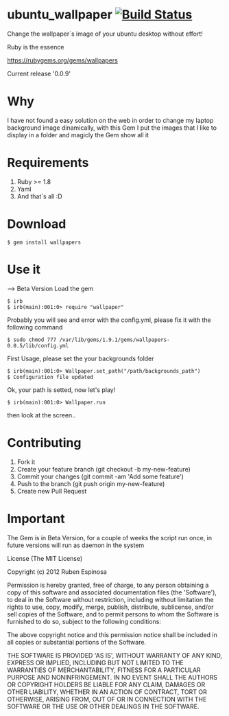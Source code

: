 ubuntu_wallpaper  [![Build Status](https://secure.travis-ci.org/rderoldan1/ubuntu_wallpaper.png)](http://secure.travis-ci.org/rderoldan1/ubuntu_wallpaper)
================

Change the wallpaper´s image of your ubuntu desktop without effort!

Ruby is the essence

https://rubygems.org/gems/wallpapers

Current release '0.0.9'

Why
=====
I have not found a easy solution on the web in order to change my laptop background image dinamically, with this Gem I put the
images that I like to display in a folder and magicly the Gem show all it

Requirements
===========
1. Ruby >= 1.8
2. Yaml
3. And that´s all :D

Download
========
    $ gem install wallpapers

Use it
======
--> Beta Version
Load the gem

    $ irb
    $ irb(main):001:0> require "wallpaper"

Probably you will see and error with the config.yml, please fix it with the following command

    $ sudo chmod 777 /var/lib/gems/1.9.1/gems/wallpapers-0.0.5/lib/config.yml

First Usage, please set the your backgrounds folder

    $ irb(main):001:0> Wallpaper.set_path("/path/backgrounds_path")
    $ Configuration file updated

Ok, your path is setted, now let's play!

    $ irb(main):001:0> Wallpaper.run

then look at the screen..

Contributing
============
1. Fork it
2. Create your feature branch (git checkout -b my-new-feature)
3. Commit your changes (git commit -am 'Add some feature')
4. Push to the branch (git push origin my-new-feature)
5. Create new Pull Request

**Important**
=============
The Gem is in Beta Version, for a couple of weeks the script run once, in future versions will run as daemon in the system

License
(The MIT License)

Copyright (c) 2012 Ruben Espinosa

Permission is hereby granted, free of charge, to any person obtaining a copy of this software and associated
documentation files (the 'Software'), to deal in the Software without restriction, including without limitation the
rights to use, copy, modify, merge, publish, distribute, sublicense, and/or sell copies of the Software, and to permit
 persons to whom the Software is furnished to do so, subject to the following conditions:

The above copyright notice and this permission notice shall be included in all copies or substantial portions of the
 Software.

THE SOFTWARE IS PROVIDED 'AS IS', WITHOUT WARRANTY OF ANY KIND, EXPRESS OR IMPLIED, INCLUDING BUT NOT LIMITED TO THE WARRANTIES OF MERCHANTABILITY, FITNESS FOR A PARTICULAR PURPOSE AND NONINFRINGEMENT. IN NO EVENT SHALL THE AUTHORS OR COPYRIGHT HOLDERS BE LIABLE FOR ANY CLAIM, DAMAGES OR OTHER LIABILITY, WHETHER IN AN ACTION OF CONTRACT, TORT OR OTHERWISE, ARISING FROM, OUT OF OR IN CONNECTION WITH THE SOFTWARE OR THE USE OR OTHER DEALINGS IN THE SOFTWARE.